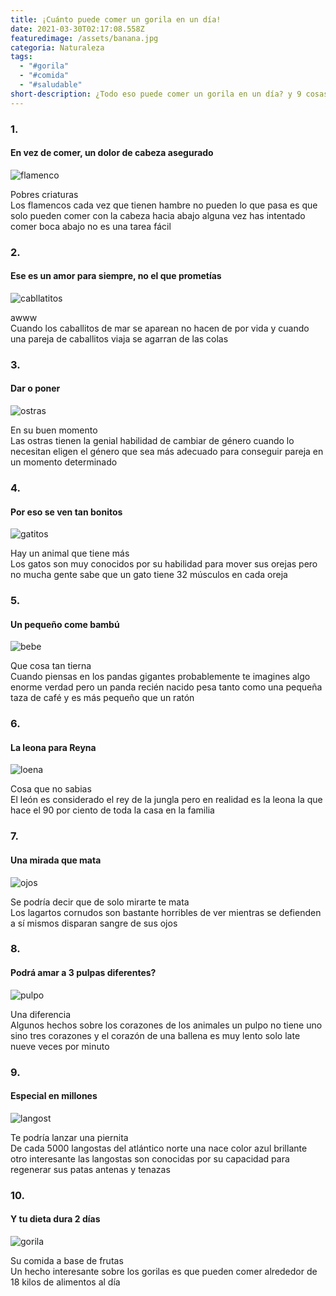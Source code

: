 ```yaml
---
title: ¡Cuánto puede comer un gorila en un día!
date: 2021-03-30T02:17:08.558Z
featuredimage: /assets/banana.jpg
categoria: Naturaleza
tags:
  - "#gorila"
  - "#comida"
  - "#saludable"
short-description: ¿Todo eso puede comer un gorila en un día? y 9 cosas mas que no sabias
---
```

### 1.

#### En vez de comer, un dolor de cabeza asegurado 

![flamenco ](/assets/envez.jpg "flamenco")

Pobres criaturas <br/>
Los flamencos cada vez que tienen hambre no pueden lo que pasa es que solo pueden comer con la cabeza hacia abajo alguna vez has intentado comer boca abajo no es una tarea fácil



### 2.

#### Ese es un amor para siempre, no el que prometías

![cabllatitos](/assets/esees.jpg "caballitos ")

awww <br/>
Cuando los caballitos de mar se aparean no hacen de por vida y cuando una pareja de caballitos viaja se agarran de las colas



### 3.

#### Dar o poner 

![ostras ](/assets/daro.jpg "ostras ")

En su buen momento <br/>
Las ostras tienen la genial habilidad de cambiar de género cuando lo necesitan eligen el género que sea más adecuado para conseguir pareja en un momento determinado



### 4.

#### Por eso se ven tan bonitos

![gatitos](/assets/poreso.jpg "gatitos ")

Hay un animal que tiene más <br/>
Los gatos son muy conocidos por su habilidad para mover sus orejas pero no mucha gente sabe que un gato tiene 32 músculos en cada oreja



### 5.

#### Un pequeño come bambú 

![bebe](/assets/unpequeño.jpg "bebe")

Que cosa tan tierna <br/>
Cuando piensas en los pandas gigantes probablemente te imagines algo enorme verdad pero un panda recién nacido pesa tanto como una pequeña taza de café y es más pequeño que un ratón



### 6.

#### La leona para Reyna 

![loena](/assets/leona.jpg "leona")

Cosa que no sabias <br/>
El león es considerado el rey de la jungla pero en realidad es la leona la que hace el 90 por ciento de toda la casa en la familia



### 7.

#### Una mirada que mata 

![ojos](/assets/unamirada.jpg "ojos ")

Se podría decir que de solo mirarte te mata <br/>
Los lagartos cornudos son bastante horribles de ver mientras se defienden a sí mismos disparan sangre de sus ojos



### 8.

#### Podrá amar a 3 pulpas diferentes?

![pulpo](/assets/pulpo.jpg "pulpo")

Una diferencia <br/>
Algunos hechos sobre los corazones de los animales un pulpo no tiene uno sino tres corazones y el corazón de una ballena es muy lento solo late nueve veces por minuto 



### 9.

#### Especial en millones

![langost](/assets/langosta.jpg "langost")

Te podría lanzar una piernita <br/>
De cada 5000 langostas del atlántico norte una nace color azul brillante otro interesante las langostas son conocidas por su capacidad para regenerar sus patas antenas y tenazas



### 10.

#### Y tu dieta dura 2 días 

![gorila ](/assets/banana.jpg "gorila ")

Su comida a base de frutas <br/>
Un hecho interesante sobre los gorilas es que pueden comer alrededor de 18 kilos de alimentos al día